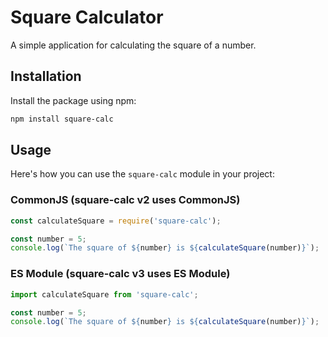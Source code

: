 # Square Calculator

A simple application for calculating the square of a number.

## Installation

Install the package using npm:

```bash
npm install square-calc
```

## Usage

Here's how you can use the `square-calc` module in your project:

### CommonJS (square-calc v2 uses CommonJS)

```javascript
const calculateSquare = require('square-calc');

const number = 5;
console.log(`The square of ${number} is ${calculateSquare(number)}`);
```

### ES Module (square-calc v3 uses ES Module)

```javascript
import calculateSquare from 'square-calc';

const number = 5;
console.log(`The square of ${number} is ${calculateSquare(number)}`);
```